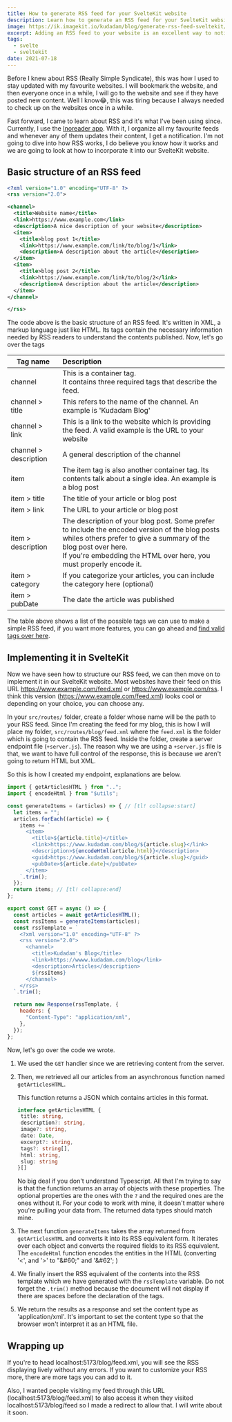 ```yaml
---
title: How to generate RSS feed for your SvelteKit website
description: Learn how to generate an RSS feed for your SvelteKit website with this step-by-step guide. Keep your readers up-to-date with your latest content
image: https://ik.imagekit.io/kudadam/blog/generate-rss-feed-sveltekit/hero?updatedAt=1683294694031
excerpt: Adding an RSS feed to your website is an excellent way to notify readers when new blog posts are published
tags:
  - svelte
  - sveltekit
date: 2021-07-18
---
```


Before I knew about RSS (Really Simple Syndicate), this was how I used to stay updated with my favourite websites. I will bookmark the website, and then everyone once in a while, I will go to the website and see if they have posted new content. Well I know😂, this was tiring because I always needed to check up on the websites once in a while.

Fast forward, I came to learn about RSS and it's what I've been using since. Currently, I use the [Inoreader app](inoreader.com). With it, I organize all my favourite feeds and whenever any of them updates their content, I get a notification. I'm not going to dive into how RSS works, I do believe you know how it works and we are going to look at how to incorporate it into our SvelteKit website.

## Basic structure of an RSS feed 

```xml
<?xml version="1.0" encoding="UTF-8" ?>
<rss version="2.0">

<channel>
  <title>Website name</title>
  <link>https://www.example.com</link>
  <description>A nice description of your website</description>
  <item>
    <title>blog post 1</title>
    <link>https://www.example.com/link/to/blog/1</link>
    <description>A description about the article</description>
  </item>
  <item>
    <title>blog post 2</title>
    <link>https://www.example.com/link/to/blog/2</link>
    <description>A description about the article</description>
  </item>
</channel>

</rss>
```

The code above is the basic structure of an RSS feed. It's written in XML, a markup language just like HTML. Its tags contain the necessary information needed by RSS readers to understand the contents published. Now, let's go over the tags

| Tag name              | Description                                                  |
| --------------------- | :----------------------------------------------------------- |
| channel               | This is a container tag. <br />It contains three required tags that describe the feed. |
| channel > title       | This refers to the name of the channel. An example is 'Kudadam Blog' |
| channel >  link       | This is a link to the website which is providing the feed. A valid example is the URL to your website |
| channel > description | A general description of the channel                         |
| item                  | The item tag is also another container tag. Its contents talk about a single idea. An example is a blog post |
| item > title          | The title of your article or blog post                       |
| item > link           | The URL to your article or blog post                         |
| item > description    | The description of your blog post. Some prefer to include the encoded version of the blog posts whiles others prefer to give a summary of the blog post over here. <br />If you're embedding the HTML over here, you must properly encode it. |
| item > category       | If you categorize your articles, you can include the category here (optional) |
| item > pubDate        | The date the article was published                           |

The table above shows a list of the possible tags we can use to make a simple RSS feed, if you want more features, you can go ahead and [find valid tags over here](https://validator.w3.org/feed/docs/rss2.html).

## Implementing it in SvelteKit

Now we have seen how to structure our RSS feed, we can then move on to implement it in our SvelteKit website. Most websites have their feed on this URL https://www.example.com/feed.xml or https://www.example.com/rss. I think this version (https://www.example.com/feed.xml) looks cool or depending on your choice, you can choose any.

In your `src/routes/` folder, create a folder whose name will be the path to your RSS feed. Since I'm creating the feed for my blog, this is how I will place my folder, `src/routes/blog/feed.xml` where the `feed.xml` is the folder which is going to contain the RSS feed.  Inside the folder, create a server endpoint file (`+server.js`). The reason why we are using a `+server.js` file is that, we want to have full control of the response, this is because we aren't going to return HTML but XML.

So this is how I created my endpoint, explanations are below.

```javascript {filename=+server.js filepath=src/routes/blog/feed.xml/+server.js}
import { getArticlesHTML } from "..";
import { encodeHtml } from "$utils";

const generateItems = (articles) => { // [tl! collapse:start]
  let items = "";
  articles.forEach((article) => {
    items += `
      <item>
        <title>${article.title}</title>
        <link>https://www.kudadam.com/blog/${article.slug}</link>
        <description>${encodeHtml(article.html)}</description>
        <guid>https://www.kudadam.com/blog/${article.slug}</guid>
        <pubDate>${article.date}</pubDate>
      </item>
    `.trim();
  });
  return items; // [tl! collapse:end]
}; 

export const GET = async () => {
  const articles = await getArticlesHTML();
  const rssItems = generateItems(articles);
  const rssTemplate = `
    <?xml version="1.0" encoding="UTF-8" ?>
    <rss version="2.0">
      <channel>
        <title>Kudadam's Blog</title>
        <link>https://wwww.kudadam.com/blog</link>
        <description>Articles</description>
        ${rssItems}
      </channel>
    </rss>
  `.trim();

  return new Response(rssTemplate, {
    headers: {
      "Content-Type": "application/xml",
    },
  });
};

```



Now, let's go over the code we wrote.

1. We used the `GET` handler since we are retrieving content from the server.

2. Then, we retrieved all our articles from an asynchronous function named `getArticlesHTML`.

   This function returns a JSON which contains articles in this format.

   ```typescript
   interface getArticlesHTML {
   	title: string,
   	description?: string,
   	image?: string,
   	date: Date,
   	excerpt?: string,
   	tags?: string[],
   	html: string,
   	slug: string
   }[]
   ```

   No big deal if you don't understand Typescript. All that I'm trying to say is that the function returns an array of objects with these properties. The optional properties are the ones with the `?` and the required ones are the ones without it. For your code to work with mine, it doesn't matter where you're pulling your data from. The returned data types should match mine.

3. The next function `generateItems` takes the array returned from `getArticlesHTML` and converts it into its RSS equivalent form.
   It iterates over each object and converts the required fields to its RSS equivalent. The `encodeHtml` function encodes the entities in the HTML (converting  '<', and '>' to  "\&#60;" and  '\&#62'; )

4. We finally insert the RSS equivalent of the contents into the RSS template which we have generated with the `rssTemplate` variable.
   Do not forget the `.trim()` method because the document will not display if there are spaces before the declaration of the tags.

5. We return the results as a response and set the content type as 'application/xml'. It's important to set the content type so that the browser won't interpret it as an HTML file. 

## Wrapping up

If you're to head localhost:5173/blog/feed.xml, you will see the RSS displaying lively without any errors. If you want to customize your RSS more, there are more tags you can add to it.

Also, I wanted people visiting my feed through this URL (localhost:5173/blog/feed.xml) to also access it when they visited localhost:5173/blog/feed so I made a redirect to allow that. I will write about it soon.
